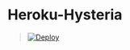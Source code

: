 # Heroku-Hysteria
> [![Deploy](https://www.herokucdn.com/deploy/button.png)](https://dashboard.heroku.com/new?template=https://github.com/nanjing9/Hysteria-Heroku)
